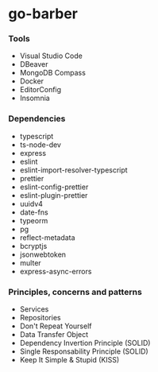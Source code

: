 # go-barber

### Tools
- Visual Studio Code
- DBeaver
- MongoDB Compass
- Docker
- EditorConfig
- Insomnia

### Dependencies
- typescript
- ts-node-dev
- express
- eslint
- eslint-import-resolver-typescript
- prettier
- eslint-config-prettier
- eslint-plugin-prettier
- uuidv4
- date-fns
- typeorm
- pg
- reflect-metadata
- bcryptjs
- jsonwebtoken
- multer
- express-async-errors

### Principles, concerns and patterns
- Services
- Repositories
- Don't Repeat Yourself
- Data Transfer Object
- Dependency Invertion Principle (SOLID)
- Single Responsability Principle (SOLID)
- Keep It Simple & Stupid (KISS)
